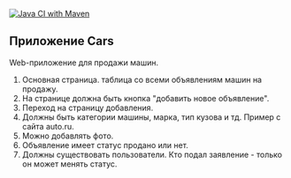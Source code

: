[![Java CI with Maven](https://github.com/Insomn1ac/job4j_cars/actions/workflows/maven.yml/badge.svg)](https://github.com/Insomn1ac/job4j_cars/actions/workflows/maven.yml)


<a name="title"><h2>Приложение Cars</h2></a>

Web-приложение для продажи машин.

1. Основная страница. таблица со всеми объявлениям машин на продажу.
2. На странице должна быть кнопка "добавить новое объявление".
3. Переход на страницу добавления.
4. Должны быть категории машины, марка, тип кузова и тд. Пример с сайта auto.ru.
5. Можно добавлять фото.
6. Объявление имеет статус продано или нет.
7. Должны существовать пользователи. Кто подал заявление - только он может менять статус.